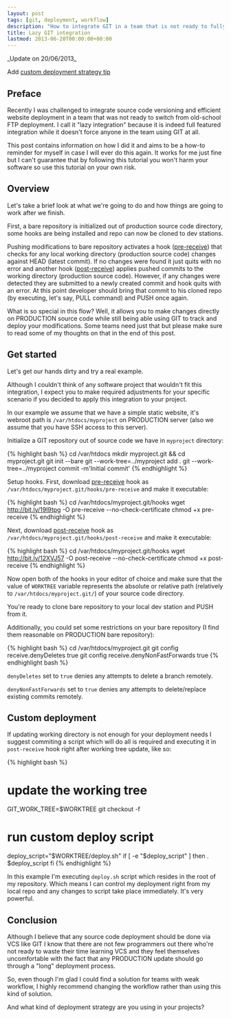 ```yaml
---
layout: post
tags: [git, deployment, workflow]
description: "How to integrate GIT in a team that is not ready to fully use VCS yet"
title: Lazy GIT integration
lastmod: 2013-06-20T00:00:00+00:00
---
```


<div class="warning-box" markdown="1">
_Update on 20/06/2013_

Add <a href="#deploy-tip">custom deployment strategy tip</a>
</div>

Preface
-------

Recently I was challenged to integrate source code versioning and efficient
website deployment in a team that was not ready to switch from old-school FTP deployment.
I call it "lazy integration" because it is indeed full featured integration
while it doesn't force anyone in the team using GIT at all.

This post contains information on how I did it and aims to be a how-to reminder
for myself in case I will ever do this again. It works for me just fine but
I can't guarantee that by following this tutorial you won't harm your software
so use this tutorial on your own risk.


Overview
--------

Let's take a brief look at what we're going to do and how things are going to work after
we finish.

First, a bare repository is initialized out of production source code directory, some hooks
are being installed and repo can now be cloned to dev stations.

Pushing modifications to bare repository activates a hook
([pre-receive](https://gist.github.com/3175467)) that checks for any
local working directory (production source code) changes against HEAD (latest commit).
If no changes were found it just quits with no error and another hook
([post-receive](https://gist.github.com/3175502))
applies pushed commits to the working directory (production source code).
However, if any changes were detected they are submitted to a newly created commit and
hook quits with an error. At this point developer should bring that commit to
his cloned repo (by executing, let's say, PULL command) and PUSH once again.

What is so special in this flow? Well, it allows you to make changes directly on
PRODUCTION source code while still being able using GIT to track and deploy your
modifications. Some teams need just that but please make sure to read some of my thoughts
on that in the end of this post.


Get started
-----------

Let's get our hands dirty and try a real example.

Although I couldn't think of any software project that wouldn't fit this integration, I
expect you to make required adjustments for your specific scenario if you decided to apply this
integration to your project.

In our example we assume that we have a simple static website, it's
webroot path is `/var/htdocs/myproject` on PRODUCTION server (also we assume that
you have SSH access to this server).

Initialize a GIT repository out of source code we have in `myproject` directory:

{% highlight bash %}
cd /var/htdocs
mkdir myproject.git && cd myproject.git
git init --bare
git --work-tree=../myproject add .
git --work-tree=../myproject commit -m'Initial commit'
{% endhighlight %}

Setup hooks. First, download
[pre-receive](https://gist.github.com/3175467) hook as
`/var/htdocs/myproject.git/hooks/pre-receive` and
make it executable:

{% highlight bash %}
cd /var/htdocs/myproject.git/hooks
wget http://bit.ly/19l9tpg -O pre-receive --no-check-certificate
chmod +x pre-receive
{% endhighlight %}

<script>
document.write("<p>Here is the source of pre-receive hook:</p>");
</script>

<script src="https://gist.github.com/3175467.js?file=pre-receive">
</script>


Next, download
[post-receive](https://gist.github.com/3175502) hook
as `/var/htdocs/myproject.git/hooks/post-receive` and
make it executable:

{% highlight bash %}
cd /var/htdocs/myproject.git/hooks
wget http://bit.ly/12XVJ57 -O post-receive --no-check-certificate
chmod +x post-receive
{% endhighlight %}

<script>
document.write("<p>Here is the source of post-receive hook:</p>");
</script>

<script src="https://gist.github.com/3175502.js?file=post-receive">
</script>

Now open both of the hooks in your editor of choice and make sure that the value of `WORKTREE` variable
represents the absolute or relative path (relatively to `/var/htdocs/myproject.git/`)
of your source code directory.

You're ready to clone bare repository to your local dev station and PUSH from
it.

Additionally, you could set some restrictions on your bare repository (I find
them reasonable on PRODUCTION bare repository):

{% highlight bash %}
cd /var/htdocs/myproject.git
git config receive.denyDeletes true
git config receive.denyNonFastForwards true
{% endhighlight bash %}

`denyDeletes` set to `true` denies any attempts to delete a branch remotely.

`denyNonFastForwards` set to `true` denies any attempts to delete/replace
existing commits remotely.

<a name="deploy-tip"></a>

Custom deployment
-----------------

If updating working directory is not enough for your deployment needs I
suggest commiting a script which will do all is required and executing it
in `post-receive` hook right after working tree update, like so:

{% highlight bash %}
# update the working tree
GIT_WORK_TREE=$WORKTREE git checkout -f

# run custom deploy script
deploy_script="$WORKTREE/deploy.sh"
if [ -e "$deploy_script" ]
then
  . $deploy_script
fi
{% endhighlight %}

In this example I'm executing `deploy.sh` script which resides in the root of
my repository. Which means I can control my deployment right from my
local repo and any changes to script take place immediately. It's very
powerful.


Conclusion
----------

Although I believe that any source code deployment should be done via VCS like
GIT I know that there are not few programmers out there who're not ready to
waste their time learning VCS and they feel themselves uncomfortable with the
fact that any PRODUCTION update should go through a "long" deployment process.

So, even though I'm glad I could find a solution for teams with weak workflow,
I highly recommend changing the workflow rather than using this kind of solution.

And what kind of deployment strategy are you using in your projects?

